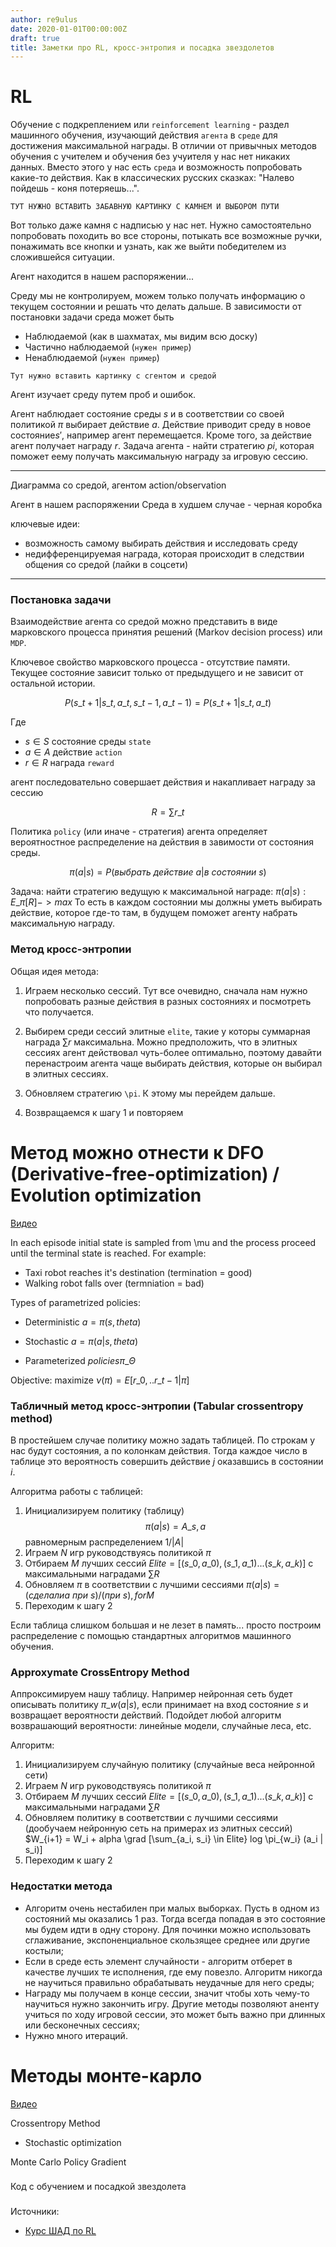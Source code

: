 ```yaml
---
author: re9ulus
date: 2020-01-01T00:00:00Z
draft: true
title: Заметки про RL, кросс-энтропия и посадка звездолетов
---
```


# RL

Обучение с подкреплением или `reinforcement learning` - раздел машинного обучения, изучающий действия `агента` в `среде` для достижения максимальной награды. В отличии от привычных методов обучения с учителем и обучения без учуителя у нас нет никаких данных. Вместо этого у нас есть `среда` и возможность попробовать какие-то действия. Как в классических русских сказках: "Налево пойдешь - коня потеряешь...".

`ТУТ НУЖНО ВСТАВИТЬ ЗАБАВНУЮ КАРТИНКУ С КАМНЕМ И ВЫБОРОМ ПУТИ`

Вот только даже камня с надписью у нас нет. Нужно самостоятельно попробовать походить во все стороны, потыкать все возможные ручки, понажимать все кнопки и узнать, как же выйти победителем из сложившейся ситуации.

Агент находится в нашем распоряжении...

Среду мы не контролируем, можем только получать информацию о текущем состоянии и решать что делать дальше. В зависимости от постановки задачи среда может быть
- Наблюдаемой (как в шахматах, мы видим всю доску)
- Частично наблюдаемой (`нужен пример`)
- Ненаблюдаемой (`нужен пример`)

`Тут нужно вставить картинку с сгентом и средой`

Агент изучает среду путем проб и ошибок.

Агент наблюдает состояние среды $s$ и в соответствии со своей политикой $\pi$ выбирает действие $a$. Действие приводит среду в новое состояние$s'$, например агент перемещается. Кроме того, за действие агент получает награду $r$. Задача агента - найти стратегию $pi$, которая поможет еему получать максимальную награду за игровую сессию.

---
Диаграмма со средой, агентом action/observation

Агент в нашем распоряжении
Среда в худшем случае - черная коробка

ключевые идеи:
- возможность самому выбирать действия и исследовать среду
- недифференцируемая награда, которая происходит в следствии общения со средой (лайки в соцсети)
---

### Постановка задачи

Взаимодействие агента со средой можно представить в виде марковского процесса принятия решений (Markov decision process) или `MDP`.

Ключевое свойство марковского процесса - отсутствие памяти. Текущее состояние зависит только от предыдущего и не зависит от остальной истории.

$$P(s\_{t+1} | s\_t, a\_t, s\_{t-1}, a\_{t-1}) = P(s\_{t+1} | s\_t, a\_t)$$

Где
- $s \in S$ состояние среды `state`
- $a \in A$ действие `action`
- $r \in R$ награда `reward`

агент последовательно совершает действия и накапливает награду за сессию

$$R = \sum r\_t$$

Политика `policy` (или иначе - стратегия) агента определяет вероятностное распределение на действия в завимости от состояния среды.

$$\pi (a | s) = P(выбрать\ действие\ a | в\ состоянии\ s)$$

Задача: найти стратегию ведущую к максимальной награде: $\pi (a | s) : E\_{\pi}[R] -> max$ То есть в каждом состоянии мы должны уметь выбирать действие, которое где-то там, в будущем поможет агенту набрать максимальную награду.

### Метод кросс-энтропии

Общая идея метода:
1. Играем несколько сессий. Тут все очевидно, сначала нам нужно попробовать разные действия в разных состояниях и посмотреть что получается.

2. Выбирем среди сессий элитные `elite`, такие у которы суммарная награда $\sum r$ максимальна. Можно предположить, что в элитных сессиях агент действовал чуть-более оптимально, поэтому давайти перенастроим агента чаще выбирать действия, которые он выбирал в элитных сессиях.

3. Обновляем стратегию `\pi`. К этому мы перейдем дальше.

4. Возвращаемся к шагу 1 и повторяем

# Метод можно отнести к DFO (Derivative-free-optimization) / Evolution optimization
[Видео](https://www.youtube.com/watch?v=aUrX-rP_ss4&list=PLCTc_C7itk-GaAMxmlChrkPnGKtjz8hv1)

In each episode initial state is sampled from \mu and the process proceed until the terminal state is reached. For example:
- Taxi robot reaches it's destination (termination = good)
- Walking robot falls over (termniation = bad)

Types of parametrized policies:
- Deterministic $a = \pi(s, theta)$
- Stochastic $a = \pi(a|s, theta)$

- Parameterized $policies \pi\_{\Theta}$

Objective: maximize $\nu(\pi) = E [r\_0, .. r\_{t-1} | \pi]$

### Табличный метод кросс-энтропии (Tabular crossentropy method)

В простейшем случае политику можно задать таблицей. По строкам у нас будут состояния, а по колонкам действия. Тогда каждое число в таблице это вероятность совершить действие $j$ оказавшись в состоянии $i$.

Алгоритма работы с таблицей:
1. Инициализируем политику (таблицу) $$\pi(a | s) = A\_{s, a}$$ равномерным распределением $1 / |A|$
2. Играем $N$ игр руководствуясь политикой $\pi$
3. Отбираем $M$ лучших сессий $Elite = [(s\_0, a\_0), (s\_1, a\_1) ... (s\_k, a\_k)]$ с максимальными наградами $\sum R$
4. Обновляем $\pi$ в соответствии с лучшими сессиями $\pi (a | s) = (сделали a\ при\ s) / (при\ s), for M$
5. Переходим к шагу 2

Если таблица слишком большая и не лезет в память... просто построим распределение с помощью стандартных алгоритмов машинного обучения.

### Approxymate CrossEntropy Method

Аппроксимируем нашу таблицу. Например нейронная сеть будет описывать политику $\pi\_w (a | s)$, если принимает на вход состояние $s$ и возвращает вероятности действий. Подойдет любой алгоритм возврашающий вероятности: линейные модели, случайные леса, etc.

Алгоритм:
1. Инициализируем случайную политику (случайные веса нейронной сети)
2. Играем $N$ игр руководствуясь политикой $\pi$
3. Отбираем $M$ лучших сессий $Elite = [(s\_0, a\_0), (s\_1, a\_1) ... (s\_k, a\_k)]$ с максимальными наградами $\sum R$
4. Обновляем политику в соответствии с лучшими сессиями (дообучаем нейронную сеть на примерах из элитных сессий) $W\_{i+1} = W\_i + alpha \grad [\sum\_{a\_i, s\_i} \in Elite} log \pi\_{w\_i} (a\_i | s\_i)]
5. Переходим к шагу 2

### Недостатки метода

- Алгоритм очень нестабилен при малых выборках. Пусть в одном из состояний мы оказались 1 раз. Тогда всегда попадая в это состояние мы будем идти в одну сторону.
Для починки можно использовать сглаживание, экспоненциальное скользящее среднее или другие костыли;
- Если в среде есть элемент случайности - алгоритм отберет в качестве лучших те исполнения, где ему повезло. Алгоритм никогда не научиться правильно обрабатывать неудачные для него среды;
- Награду мы получаем в конце сессии, значит чтобы хоть чему-то научиться нужно закончить игру. Другие методы позволяют аненту учиться по ходу игровой сессии, это может быть важно при длинных или бесконечных сессиях;
- Нужно много итераций.


# Методы монте-карло
[Видео](https://yadi.sk/i/5yf_4oGI3EDJhJ)

Crossentropy Method
- Stochastic optimization

Monte Carlo Policy Gradient

###
Код с обучением и посадкой звездолета
###


Источники:
- [Курс ШАД по RL](https://github.com/yandexdataschool/Practical_RL)
